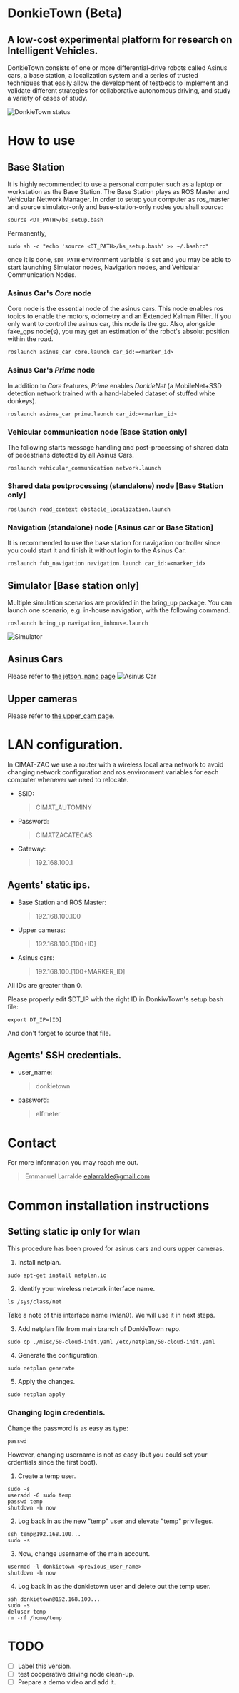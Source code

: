 # DonkieTown (Beta)
## A low-cost experimental platform for research on Intelligent Vehicles. 

DonkieTown consists of one or more differential-drive robots called Asinus cars, a base station, a localization system and a series of trusted techniques that easily allow the development of testbeds to implement and validate different strategies for collaborative autonomous driving, and study a variety of cases of study.

![DonkieTown status](/docs/gifs/single.gif)

# How to use
## Base Station
It is highly recommended to use a personal computer such as a laptop or workstation as the Base Station. The Base Station plays as ROS Master and Vehicular Network Manager. In order to setup your computer as ros_master and source simulator-only and base-station-only nodes you shall source:
```
source <DT_PATH>/bs_setup.bash
```
Permanently,
```
sudo sh -c "echo 'source <DT_PATH>/bs_setup.bash' >> ~/.bashrc"
```
once it is done, `$DT_PATH` environment variable is set and you may be able to start launching Simulator nodes, Navigation nodes, and Vehicular Communication Nodes.

### Asinus Car's *Core* node
Core node is the essential node of the asinus cars. This node enables ros topics to enable the motors, odometry and an Extended Kalman Filter. If you only want to control the asinus car, this node is the go. Also, alongside fake_gps node(s), you may get an estimation of the robot's absolut position within the road.
```
roslaunch asinus_car core.launch car_id:=<marker_id>
```

### Asinus Car's *Prime* node
In addition to *Core* features, *Prime* enables *DonkieNet* (a MobileNet+SSD detection network trained with a hand-labeled dataset of stuffed white donkeys).
```
roslaunch asinus_car prime.launch car_id:=<marker_id>
```

### Vehicular communication node [Base Station only]
The following starts message handling and post-processing of shared data of pedestrians detected by all Asinus Cars.
```
roslaunch vehicular_communication network.launch
```

### Shared data postprocessing (standalone) node [Base Station only]
```
roslaunch road_context obstacle_localization.launch
```

### Navigation (standalone) node [Asinus car or Base Station]
It is recommended to use the base station for navigation controller since you could start it and finish it without login to the Asinus Car.
```
roslaunch fub_navigation navigation.launch car_id:=<marker_id>
```

## Simulator [Base station only]
Multiple simulation scenarios are provided in the bring_up package.
You can launch one scenario, e.g. in-house navigation, with the following command.
```
roslaunch bring_up navigation_inhouse.launch
```
![Simulator](/docs/images/driving_sim.jpg)

## Asinus Cars
Please refer to [the jetson_nano page](/docs/jetson_nano/README.md)
![Asinus Car](/docs/images/AsinusCar.jpg)

## Upper cameras
Please refer to [the upper_cam page](/docs/upper_cam/README.md).

# LAN configuration.
In CIMAT-ZAC we use a router with a wireless local area network to avoid changing network configuration and ros environment variables for each computer whenever we need to relocate. 

- SSID:
   > CIMAT_AUTOMINY
- Password:
   > CIMATZACATECAS
- Gateway:
   > 192.168.100.1

## Agents' static ips.
- Base Station and ROS Master:
   > 192.168.100.100
- Upper cameras:
   > 192.168.100.[100+ID]
- Asinus cars:
   > 192.168.100.[100+MARKER_ID]

All IDs are greater than 0.

Please properly edit $DT_IP with the right ID in DonkiwTown's setup.bash file:
```
export DT_IP=[ID]
```
And don't forget to source that file.


## Agents' SSH credentials.
- user_name:
   > donkietown
- password:
   > elfmeter

# Contact
For more information you may reach me out.
> Emmanuel Larralde
> ealarralde@gmail.com

# Common installation instructions
## Setting static ip only for wlan
This procedure has been proved for asinus cars and ours upper cameras. 
1. Install netplan.
```
sudo apt-get install netplan.io
```
2. Identify your wireless network interface name.
```
ls /sys/class/net
```
Take a note of this interface name (wlan0). We will use it in next steps. 

3. Add netplan file from main branch of DonkieTown repo.
```
sudo cp ./misc/50-cloud-init.yaml /etc/netplan/50-cloud-init.yaml
``` 
4. Generate the configuration.
```
sudo netplan generate
```
5. Apply the changes.
```
sudo netplan apply
```

### Changing login credentials.
Change the password is as easy as type:
```
passwd
```
However, changing username is not as easy (but you could set your crdentials since the first boot).
1. Create a temp user.
```
sudo -s
useradd -G sudo temp
passwd temp
shutdown -h now
```
2. Log back in as the new "temp" user and elevate "temp" privileges.
```
ssh temp@192.168.100...
sudo -s
```
3. Now, change username of the main account.
```
usermod -l donkietown <previous_user_name>
shutdown -h now
```
4. Log back in as the donkietown user and delete out the temp user.
```
ssh donkietown@192.168.100...
sudo -s
deluser temp
rm -rf /home/temp
```

# TODO
 - [ ] Label this version.
 - [ ] test cooperative driving node clean-up.
 - [ ] Prepare a demo video and add it.